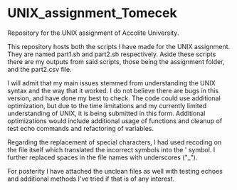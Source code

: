 # UNIX_assignment_Tomecek
Repository for the UNIX assignment of Accolite University.

This repository hosts both the scripts I have made for the UNIX assignment. They are named part1.sh and part2.sh respectively. Aside these scripts there are my outputs from said scripts, those being the assignment folder, and the part2.csv file.

I will admit that my main issues stemmed from understanding the UNIX syntax and the way that it worked. I do not believe there are bugs in this version, and have done my best to check. The code could use additional optimization, but due to the time limitations and my currently limited understanding of UNIX, it is being submitted in this form. Additional optimizations would include additional usage of functions and cleanup of test echo commands and refactoring of variables.

Regarding the replacement of special characters, I had used recoding on the file itself which translated the incorrect symbols into the ' symbol. I further replaced spaces in the file names with underscores ("_").

For posterity I have attached the unclean files as well with testing echoes and additional methods I've tried if that is of any interest.
